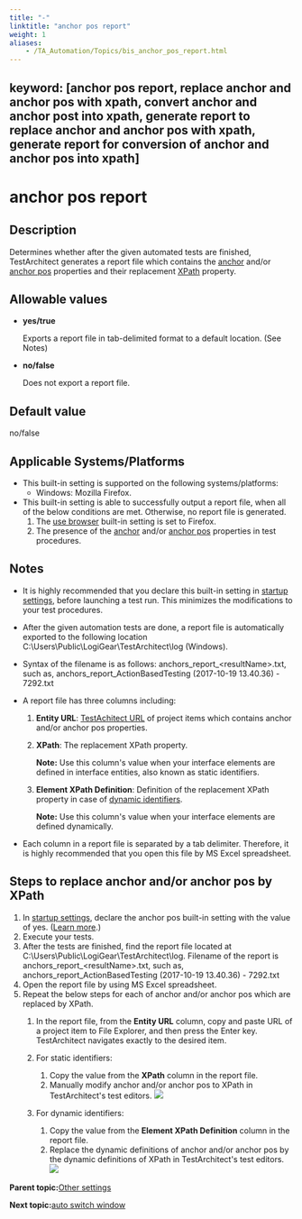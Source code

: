 ```yaml
--- 
title: "-"
linktitle: "anchor pos report"
weight: 1
aliases: 
    - /TA_Automation/Topics/bis_anchor_pos_report.html
---
```

keyword: [anchor pos report, replace anchor and anchor pos with xpath, convert anchor and anchor post into xpath, generate report to replace anchor and anchor pos with xpath, generate report for conversion of anchor and anchor pos into xpath]
---

# anchor pos report

## Description

Determines whether after the given automated tests are finished, TestArchitect generates a report file which contains the [anchor](/TA_Help/Topics/prop_anchor.example_01.html) and/or [anchor pos](/TA_Help/Topics/Interface_def_anchor_pos_concept.html) properties and their replacement [XPath](/TA_Help/Topics/prop_xpath.html) property.

## Allowable values

-   **yes/true**

    Exports a report file in tab-delimited format to a default location. \(See Notes\)

-   **no/false**

    Does not export a report file.


## Default value

no/false

## Applicable Systems/Platforms

-   This built-in setting is supported on the following systems/platforms:
    -   Windows: Mozilla Firefox.
-   This built-in setting is able to successfully output a report file, when all of the below conditions are met. Otherwise, no report file is generated.
    1.  The [use browser](bis_use_browser.html) built-in setting is set to Firefox.
    2.  The presence of the [anchor](/TA_Help/Topics/prop_anchor.example_01.html) and/or [anchor pos](/TA_Help/Topics/Interface_def_anchor_pos_concept.html) properties in test procedures.

## Notes

-   It is highly recommended that you declare this built-in setting in [startup settings](aut_startup_settings.html), before launching a test run. This minimizes the modifications to your test procedures.
-   After the given automation tests are done, a report file is automatically exported to the following location C:\\Users\\Public\\LogiGear\\TestArchitect\\log \(Windows\).
-   Syntax of the filename is as follows: anchors\_report\_<resultName\>.txt, such as, anchors\_report\_ActionBasedTesting \(2017-10-19 13.40.36\) - 7292.txt
-   A report file has three columns including:
    1.  **Entity URL**: [TestAchitect URL](/TA_Help/Topics/Additional_features_TA_URL.html) of project items which contains anchor and/or anchor pos properties.
    2.  **XPath**: The replacement XPath property.

        **Note:** Use this column's value when your interface elements are defined in interface entities, also known as static identifiers.

    3.  **Element XPath Definition**: Definition of the replacement XPath property in case of [dynamic identifiers](/TA_Help/Topics/The_test_language_dynamic_identifiers.html).

        **Note:** Use this column's value when your interface elements are defined dynamically.

-   Each column in a report file is separated by a tab delimiter. Therefore, it is highly recommended that you open this file by MS Excel spreadsheet.

## Steps to replace anchor and/or anchor pos by XPath

1.  In [startup settings](aut_startup_settings.html), declare the anchor pos built-in setting with the value of yes. \([Learn more](aut_configuring_built_in_settings.html).\)
2.  Execute your tests.
3.  After the tests are finished, find the report file located at C:\\Users\\Public\\LogiGear\\TestArchitect\\log. Filename of the report is anchors\_report\_<resultName\>.txt, such as, anchors\_report\_ActionBasedTesting \(2017-10-19 13.40.36\) - 7292.txt
4.  Open the report file by using MS Excel spreadsheet.
5.  Repeat the below steps for each of anchor and/or anchor pos which are replaced by XPath.
    1.  In the report file, from the **Entity URL** column, copy and paste URL of a project item to File Explorer, and then press the Enter key. TestArchitect navigates exactly to the desired item.
    2.  For static identifiers:

        1.  Copy the value from the **XPath** column in the report file.
        2.  Manually modify anchor and/or anchor pos to XPath in TestArchitect's test editors.
        ![](/images//Images/anchor_pos_replacement.png)

    3.  For dynamic identifiers:

        1.  Copy the value from the **Element XPath Definition** column in the report file.
        2.  Replace the dynamic definitions of anchor and/or anchor pos by the dynamic definitions of XPath in TestArchitect's test editors.
        ![](/images//Images/anchor_pos_replacement_dynamic.png)


**Parent topic:**[Other settings](/TA_Automation/Topics/bis_other.html)

**Next topic:**[auto switch window](/TA_Automation/Topics/bis_auto_switch_windows.html)

